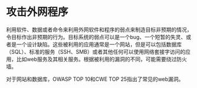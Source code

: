 # 攻击外网程序

利用软件、数据或者命令来利用外网软件和程序的弱点来制造目标非预期的情况，令目标作出非预期的行为。目标系统的弱点可以是一个bug、一个短暂的失灵、或者是一个设计缺陷。这些被利用的应用通常是一个网站，但是可以包括数据库（SQL）、标准的服务（SSH、SMB）或者其他任何可以使用网络套接字访问的应用，比如web服务及其相关服务。根据被利用的漏洞的不同，可能需要绕过防火墙。

对于网站和数据库，OWASP TOP 10和CWE TOP 25指出了常见的web漏洞。

